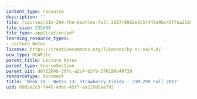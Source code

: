 ```yaml
---
content_type: resource
description: ''
file: /courses/21m-299-the-beatles-fall-2017/89d2e2c5f445e9bc45f7aa21995ae792_MIT21M_299F17_Notes13.pdf
file_size: 235499
file_type: application/pdf
learning_resource_types:
- Lecture Notes
license: https://creativecommons.org/licenses/by-nc-sa/4.0/
ocw_type: OCWFile
parent_title: Lecture Notes
parent_type: CourseSection
parent_uid: d6f2204b-39fc-a2c4-b3fb-370199b40739
resourcetype: Document
title: 'Week IX - Notes 13: Strawberry Fields - 21M.299 Fall 2017'
uid: 89d2e2c5-f445-e9bc-45f7-aa21995ae792
---
```

